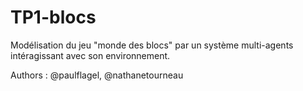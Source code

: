 # TP1-blocs

Modélisation du jeu "monde des blocs" par un système multi-agents intéragissant avec son environnement.

Authors : @paulflagel, @nathanetourneau
